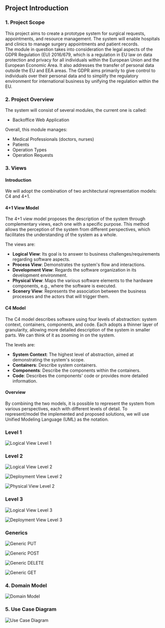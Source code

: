 ## **Project Introduction**

### **1. Project Scope**

This project aims to create a prototype system for surgical requests, appointments, and resource management. The system will enable hospitals and clinics to manage surgery appointments and patient records.  
The module in question takes into consideration the legal aspects of the GDPR Regulation (EU) 2016/679, which is a regulation in EU law on data protection and privacy for all individuals within the European Union and the European Economic Area. It also addresses the transfer of personal data outside the EU and EEA areas. The GDPR aims primarily to give control to individuals over their personal data and to simplify the regulatory environment for international business by unifying the regulation within the EU.

### **2. Project Overview**

The system will consist of several modules, the current one is called:
- Backoffice Web Application

Overall, this module manages:
- Medical Professionals (doctors, nurses)
- Patients
- Operation Types
- Operation Requests

### **3. Views**

#### **Introduction**

We will adopt the combination of two architectural representation models: C4 and 4+1.

#### **4+1 View Model**

The 4+1 view model proposes the description of the system through complementary views, each one with a specific purpose. This method allows the perception of the system from different perspectives, which facilitates the understanding of the system as a whole.

The views are:
- **Logical View**: Its goal is to answer to business challenges/requirements regarding software aspects.
- **Process View**: Demonstrates the system's flow and interactions.
- **Development View**: Regards the software organization in its development environment.
- **Physical View**: Maps the various software elements to the hardware components, e.g., where the software is executed.
- **Scenery View**: Represents the association between the business processes and the actors that will trigger them.

#### **C4 Model**

The C4 model describes software using four levels of abstraction: system context, containers, components, and code. Each adopts a thinner layer of granularity, allowing more detailed description of the system in smaller parts. We can think of it as zooming in on the system.

The levels are:
- **System Context**: The highest level of abstraction, aimed at demonstrating the system's scope.
- **Containers**: Describe system containers.
- **Components**: Describe the components within the containers.
- **Code**: Describes the components' code or provides more detailed information.

#### **Overview**

By combining the two models, it is possible to represent the system from various perspectives, each with different levels of detail. To represent/model the implemented and proposed solutions, we will use Unified Modeling Language (UML) as the notation.

### **Level 1**

![Logical View Level 1](.../docs/sprintA/global-artifacts/Level1/Logical__View.PNG)

### **Level 2**

![Logical View Level 2](.../docs/sprintA/global-artifacts/Level2/Logical__View.PNG)

![Deployment View Level 2](.../docs/sprintA/global-artifacts/Level2/Deployment__View.jpg)

![Physical View Level 2](.../docs/sprintA/global-artifacts/Level2/PhysicalView.PNG)

### **Level 3**

![Logical View Level 3](.../docs/sprintA/global-artifacts/Level3/Logical__View.PNG)

![Deployment View Level 3](.../docs/sprintA/global-artifacts/Level3/Deployment__View.png)


### **Generics**

![Generic PUT](.../docs/sprintA/global-artifacts/Generics/Generic_PUT/Generic_PUT.svg)

![Generic POST](.../docs/sprintA/global-artifacts/Generics/Generic_POST/Generic_POST.svg)

![Generic DELETE](.../docs/sprintA/global-artifacts/Generics/Generic_DELETE/Generic_DELETE.svg)

![Generic GET](.../docs/sprintA/global-artifacts/Generics/Generic_GET/Generic_GET.svg)


### **4. Domain Model**

![Domain Model](.../docs/DomainModel.png)


### **5. Use Case Diagram**

![Use Case Diagram](.../docs/sprintA/global-artifacts/UseCaseDiagram.puml)